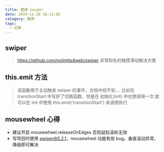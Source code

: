 ```yaml
---
title: 酷库-swiper
date: 2019-11-28 16:11:03
category: 酷库
tags:
  - 切换
---
```


## swiper
> https://github.com/nolimits4web/swiper
> 非常知名的触摸滑动解决方案


## this.emit 方法
> 该函数用于主动触发 swiper 的事件，文档中找不到....
> 比如在 transitionStart 中写好了切换函数，但是在 初始化(init) 中也想调用一次
> 就可以在 init 中使用 this.emit('transitionStart') 来调用执行

## mousewheel 心得
- 建议开启 mousewheel.releaseOnEdges 否则鼠标滚轮无效
- 写项目时使用 swiper@5.2.1，mousewheel 功能有些 bug，垂直滚动异常，降级即可解决

